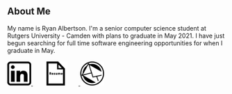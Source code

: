 ## About Me

My name is Ryan Albertson. I'm a senior computer science student at Rutgers University - Camden with plans to graduate in May 2021.
I have just begun searching for full time software engineering opportunities for when I graduate in May.
<br> <br>
<a href="https://www.linkedin.com/in/ryanalbertson1"> <img src="./resources/icons/linkedInIcon.png" width="55" height="55"> </a>
<a href="https://drive.google.com/file/d/1D8cpX5QV3jd9ZyRw1-R0wzfRcd61JdaU/view?usp=sharing"> <img src="./resources/icons/resumeIcon.png" width="55" height="55" Hspace=25> </a>
<a href="https://github.com/ryanalbertson/ryanalbertson/blob/main/myEmail"> <img src="./resources/icons/emailIcon.png" width="55" height="55"> </a>
